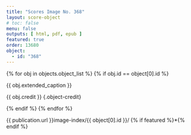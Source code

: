 ```yaml
---
title: "Scores Image No. 368"
layout: score-object
# toc: false
menu: false
outputs: [ html, pdf, epub ]
featured: true
order: 13680
object:
  - id: "368"
---
```


{% for obj in objects.object_list %}
{% if obj.id == object[0].id %}

{{ obj.extended_caption }}

{{ obj.credit }} {.object-credit}

{% endif %}
{% endfor %}

<div class="object-credit object-url is-print-only">

{{ publication.url }}image-index/{{ object[0].id }}/ {% if featured %}*{% endif %}

</div>
